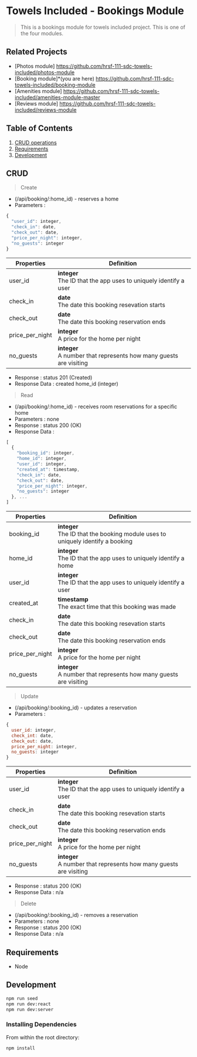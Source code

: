 # Towels Included - Bookings Module

> This is a bookings module for towels included project. This is one of the four modules.

## Related Projects

  - [Photos module] https://github.com/hrsf-111-sdc-towels-included/photos-module
  - [Booking module]*(you are here) https://github.com/hrsf-111-sdc-towels-included/booking-module
  - [Amenities module] https://github.com/hrsf-111-sdc-towels-included/amenities-module-master
  - [Reviews module] https://github.com/hrsf-111-sdc-towels-included/reviews-module

## Table of Contents

1. [CRUD operations](#CRUD)
2. [Requirements](#requirements)
3. [Development](#development)

## CRUD

> Create
- (/api/booking/:home_id) - reserves a home
- Parameters : 
```javascript
{
  "user_id": integer,
  "check_in": date,
  "check_out": date,
  "price_per_night": integer,
  "no_guests": integer
}
```
| Properties | Definition |
| --- | --- |
| user_id | **integer**<br>The ID that the app uses to uniquely identify a user |
| check_in | **date**<br>The date this booking resevation starts |
| check_out | **date**<br>The date this booking reservation ends |
| price_per_night | **integer**<br>A price for the home per night |
| no_guests | **integer**<br>A number that represents how many guests are visiting |

- Response : status 201 (Created)
- Response Data : created home_id (integer)

> Read
- (/api/booking/:home_id) - receives room reservations for a specific home
- Parameters : none
- Response : status 200 (OK)
- Response Data : 
```javascript
[
  {
    "booking_id": integer,
    "home_id": integer,
    "user_id": integer,
    "created_at": timestamp,
    "check_in": date,
    "check_out": date,
    "price_per_night": integer,
    "no_guests": integer
  }, ...
]
```

| Properties | Definition |
| --- | --- |
| booking_id | **integer**<br>The ID that the booking module uses to uniquely identify a booking |
| home_id | **integer**<br>The ID that the app uses to uniquely identify a home |
| user_id | **integer**<br>The ID that the app uses to uniquely identify a user |
| created_at | **timestamp**<br>The exact time that this booking was made |
| check_in | **date**<br>The date this booking resevation starts |
| check_out | **date**<br>The date this booking reservation ends |
| price_per_night | **integer**<br>A price for the home per night |
| no_guests | **integer**<br>A number that represents how many guests are visiting |

> Update
- (/api/booking/:booking_id) - updates a reservation
- Parameters : 
```javascript
{
  user_id: integer,
  check_int: date,
  check_out: date,
  price_per_night: integer,
  no_guests: integer
}
```
| Properties | Definition |
| --- | --- |
| user_id | **integer**<br>The ID that the app uses to uniquely identify a user |
| check_in | **date**<br>The date this booking resevation starts |
| check_out | **date**<br>The date this booking reservation ends |
| price_per_night | **integer**<br>A price for the home per night |
| no_guests | **integer**<br>A number that represents how many guests are visiting |

- Response : status 200 (OK)
- Response Data : n/a

> Delete
- (/api/booking/:booking_id) - removes a reservation
- Parameters : none
- Response : status 200 (OK)
- Response Data : n/a

## Requirements

- Node

## Development

```sh
npm run seed
npm run dev:react
npm run dev:server
```

### Installing Dependencies

From within the root directory:

```sh
npm install
```
